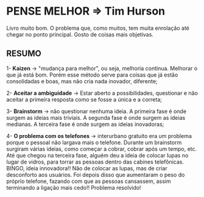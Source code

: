 # PENSE MELHOR => Tim Hurson

Livro muito bom. O problema que, como muitos, tem muita enrolação até chegar no ponto principal. Gosto de coisas mais objetivas.

## RESUMO

1- **Kaizen** -> "mudança para melhor", ou seja, melhoria contínua. Melhorar o que já está bom. Porém esse método serve para coisas que já estão consolidadas e boas, mas não cria nada inovador, diferente;

2- **Aceitar a ambiguidade** -> Estar aberto a possibilidades, questionar e não aceitar a primeira resposta como se fosse a única e a correta;

3- **Brainstorm** -> não questionar nenhuma ideia. A primeira fase é onde surgem as ideias mais triviais. A segunda fase é onde surgem as ideias medianas. A terceira fase é onde surgem as ideias inovadoras;

4- **O problema com os telefones** -> interurbano gratuito era um problema porque o pessoal não largava mais o telefone. Durante um brainstorm surgiram várias ideias, como começar a cobrar, cobrar após um tempo, etc. Até que chegou na terceira fase, alguém deu a ideia de colocar lupas no lugar de vidros, para torrar as pessoas dentro das cabines telefônicas. BINGO, ideia innovadora!! Não de colocar as lupas, mas de criar desconforto aos usuários. Foi depois disso que aumentaram o peso do próprio telefone, fazando com que as pessoas cansassem, assim terminando a ligação mais cedo!! Problema resolvido!

